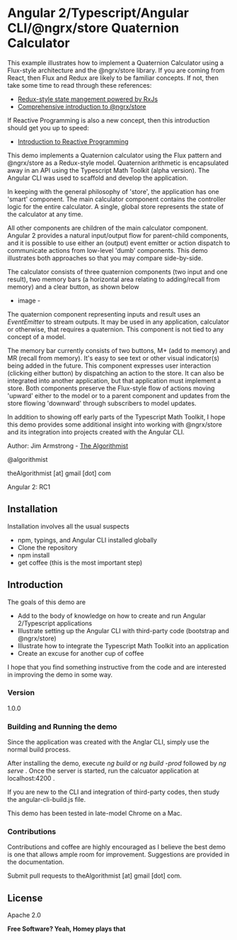 # Angular 2/Typescript/Angular CLI/@ngrx/store Quaternion Calculator

This example illustrates how to implement a Quaternion Calculator using a Flux-style architecture and the @ngrx/store library.  If you are coming from React, then Flux and Redux are likely to be familiar concepts.  If not, then take some time to read through these references:

* [Redux-style state mangement powered by RxJs]
* [Comprehensive introduction to @ngrx/store]

If Reactive Programming is also a new concept, then this introduction should get you up to speed:

- [Introduction to Reactive Programming]

This demo implements a Quaternion calculator using the Flux pattern and @ngrx/store as a Redux-style model.  Quaternion arithmetic is encapsulated away in an API using the Typescript Math Toolkit (alpha version).  The Angular CLI was used to scaffold and develop the application.

In keeping with the general philosophy of 'store', the application has one 'smart' component.  The main calculator component contains the controller logic for the entire calculator.  A single, global store represents the state of the calculator at any time.

All other components are children of the main calculator component.  Angular 2 provides a natural input/output flow for parent-child components, and it is possible to use either an (output) event emitter or action dispatch to communicate actions from low-level 'dumb' components.  This demo illustrates both approaches so that you may compare side-by-side.  

The calculator consists of three quaternion components (two input and one result), two memory bars (a horizontal area relating to adding/recall from memory) and a clear button, as shown below

- image -

The quaternion component representing inputs and result uses an _EventEmitter_ to stream outputs.  It may be used in any application, calculator or otherwise, that requires a quaternion.  This component is not tied to any concept of a model.  

The memory bar currently consists of two buttons, M+ (add to memory) and MR (recall from memory).  It's easy to see text or other visual indicator(s) being added in the future.  This component expresses user interaction (clicking either button) by dispatching an action to the store.  It can also be integrated into another application, but that application must implement a store.  Both components preserve the Flux-style flow of actions moving 'upward' either to the model or to a parent component and updates from the store flowing 'downward' through subscribers to model updates. 

In addition to showing off early parts of the Typescript Math Toolkit, I hope this demo provides some additional insight into working with @ngrx/store and its integration into projects created with the Angular CLI.


Author:  Jim Armstrong - [The Algorithmist]

@algorithmist

theAlgorithmist [at] gmail [dot] com

Angular 2: RC1

## Installation

Installation involves all the usual suspects

  - npm, typings, and Angular CLI installed globally
  - Clone the repository
  - npm install
  - get coffee (this is the most important step)

## Introduction

The goals of this demo are 

* Add to the body of knowledge on how to create and run Angular 2/Typescript applications
* Illustrate setting up the Angular CLI with third-party code (bootstrap and @ngrx/store)
* Illustrate how to integrate the Typescript Math Toolkit into an application
* Create an excuse for another cup of coffee

I hope that you find something instructive from the code and are interested in improving the demo in some way.

### Version
1.0.0

### Building and Running the demo

Since the application was created with the Anglar CLI, simply use the normal build process.

After installing the demo, execute _ng build_ or _ng build -prod_ followed by _ng serve_ .  Once the server is started, run the calcuator application at localhost:4200 . 

If you are new to the CLI and integration of third-party codes, then study the angular-cli-build.js file.

This demo has been tested in late-model Chrome on a Mac. 


### Contributions

Contributions and coffee are highly encouraged as I believe the best demo is one that allows ample room for improvement. Suggestions are provided in the documentation.

Submit pull requests to theAlgorithmist [at] gmail [dot] com.


License
----

Apache 2.0

**Free Software? Yeah, Homey plays that**

[//]: # (kudos http://stackoverflow.com/questions/4823468/store-comments-in-markdown-syntax)

[The Algorithmist]: <http://algorithmist.net>
[Redux-style state mangement powered by RxJs]: <https://github.com/ngrx/store>
[Comprehensive introduction to @ngrx/store]: <https://gist.github.com/btroncone/a6e4347326749f938510>
[Introduction to Reactive Programming]: <https://gist.github.com/staltz/868e7e9bc2a7b8c1f754>
